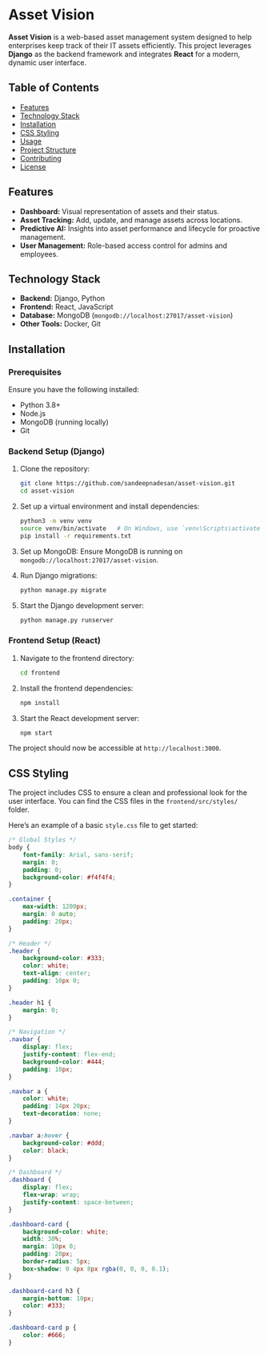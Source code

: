 # Asset Vision

**Asset Vision** is a web-based asset management system designed to help enterprises keep track of their IT assets efficiently. This project leverages **Django** as the backend framework and integrates **React** for a modern, dynamic user interface.

## Table of Contents
- [Features](#features)
- [Technology Stack](#technology-stack)
- [Installation](#installation)
- [CSS Styling](#css-styling)
- [Usage](#usage)
- [Project Structure](#project-structure)
- [Contributing](#contributing)
- [License](#license)

## Features
- **Dashboard:** Visual representation of assets and their status.
- **Asset Tracking:** Add, update, and manage assets across locations.
- **Predictive AI:** Insights into asset performance and lifecycle for proactive management.
- **User Management:** Role-based access control for admins and employees.

## Technology Stack
- **Backend:** Django, Python
- **Frontend:** React, JavaScript
- **Database:** MongoDB (`mongodb://localhost:27017/asset-vision`)
- **Other Tools:** Docker, Git

## Installation

### Prerequisites
Ensure you have the following installed:
- Python 3.8+
- Node.js
- MongoDB (running locally)
- Git

### Backend Setup (Django)
1. Clone the repository:
    ```bash
    git clone https://github.com/sandeepnadesan/asset-vision.git
    cd asset-vision
    ```

2. Set up a virtual environment and install dependencies:
    ```bash
    python3 -m venv venv
    source venv/bin/activate   # On Windows, use `venv\Scripts\activate`
    pip install -r requirements.txt
    ```

3. Set up MongoDB:
    Ensure MongoDB is running on `mongodb://localhost:27017/asset-vision`.

4. Run Django migrations:
    ```bash
    python manage.py migrate
    ```

5. Start the Django development server:
    ```bash
    python manage.py runserver
    ```

### Frontend Setup (React)
1. Navigate to the frontend directory:
    ```bash
    cd frontend
    ```

2. Install the frontend dependencies:
    ```bash
    npm install
    ```

3. Start the React development server:
    ```bash
    npm start
    ```

The project should now be accessible at `http://localhost:3000`.

## CSS Styling

The project includes CSS to ensure a clean and professional look for the user interface. You can find the CSS files in the `frontend/src/styles/` folder.

Here’s an example of a basic `style.css` file to get started:

```css
/* Global Styles */
body {
    font-family: Arial, sans-serif;
    margin: 0;
    padding: 0;
    background-color: #f4f4f4;
}

.container {
    max-width: 1200px;
    margin: 0 auto;
    padding: 20px;
}

/* Header */
.header {
    background-color: #333;
    color: white;
    text-align: center;
    padding: 10px 0;
}

.header h1 {
    margin: 0;
}

/* Navigation */
.navbar {
    display: flex;
    justify-content: flex-end;
    background-color: #444;
    padding: 10px;
}

.navbar a {
    color: white;
    padding: 14px 20px;
    text-decoration: none;
}

.navbar a:hover {
    background-color: #ddd;
    color: black;
}

/* Dashboard */
.dashboard {
    display: flex;
    flex-wrap: wrap;
    justify-content: space-between;
}

.dashboard-card {
    background-color: white;
    width: 30%;
    margin: 10px 0;
    padding: 20px;
    border-radius: 5px;
    box-shadow: 0 4px 8px rgba(0, 0, 0, 0.1);
}

.dashboard-card h3 {
    margin-bottom: 10px;
    color: #333;
}

.dashboard-card p {
    color: #666;
}
